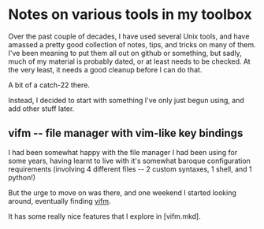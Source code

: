 # Notes on various tools in my toolbox

Over the past couple of decades, I have used several Unix tools, and have
amassed a pretty good collection of notes, tips, and tricks on many of them.
I've been meaning to put them all out on github or something, but sadly, much
of my material is probably dated, or at least needs to be checked.  At the
very least, it needs a good cleanup before I can do that.

A bit of a catch-22 there.

Instead, I decided to start with something I've only just begun using, and add
other stuff later.

## vifm -- file manager with vim-like key bindings

I had been somewhat happy with the file manager I had been using for some
years, having learnt to live with it's somewhat baroque configuration
requirements (involving 4 different files -- 2 custom syntaxes, 1 shell, and 1
python!)

<!--

Plus the ominous warnings saying:

    Please note that configuration files may change as ranger evolves.  It's
    completely up to you to keep them up to date.

which, while not far from the truth for *any* app, are simply worse here
because of the 4 different formats!

-->

But the urge to move on was there, and one weekend I started looking around,
eventually finding [vifm](http://https://vifm.info).

It has some really nice features that I explore in [vifm.mkd].
